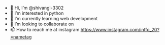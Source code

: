 - 👋 Hi, I’m @shivangi-3302
- 👀 I’m interested in python
- 🌱 I’m currently learning web development
- 💞️ I’m looking to collaborate on 
- 📫 How to reach me at instagram
     https://www.instagram.com/intfo_20?=nametag

<!---
shivangi-3302/shivangi-3302 is a ✨ special ✨ repository because its `README.md` (this file) appears on your GitHub profile.
You can click the Preview link to take a look at your changes.
--->
